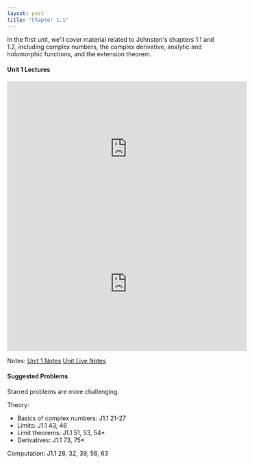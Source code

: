 ```yaml
---
layout: post
title: "Chapter 1.1"
---
```


In the first unit, we'll cover material related to Johnston's chapters 1.1 and 1.2, including complex numbers, the complex derivative, analytic and holomorphic functions, and the extension theorem.


#### Unit 1 Lectures

<iframe width="560" height="315" src="https://www.youtube.com/embed/SCrtH0GzeUw" title="YouTube video player" frameborder="0" allow="accelerometer; autoplay; clipboard-write; encrypted-media; gyroscope; picture-in-picture" allowfullscreen></iframe>

<iframe width="560" height="315" src="https://www.youtube.com/embed/T6aY4zBH52o" title="YouTube video player" frameborder="0" allow="accelerometer; autoplay; clipboard-write; encrypted-media; gyroscope; picture-in-picture" allowfullscreen></iframe>

Notes:
[Unit 1 Notes](/complex/assets/lec_notes_1.pdf)
[Unit Live Notes](/complex/assets/live_notes_1.pdf)


#### Suggested Problems

Starred problems are more challenging.

Theory: 
- Basics of complex numbers: J1.1 21-27
- Limits: J1.1 43, 46
- Limit theorems: J1.1 51, 53, 54*
- Derivatives: J1.1 73, 75*

Computation:
J1.1 28, 32, 39, 58, 63